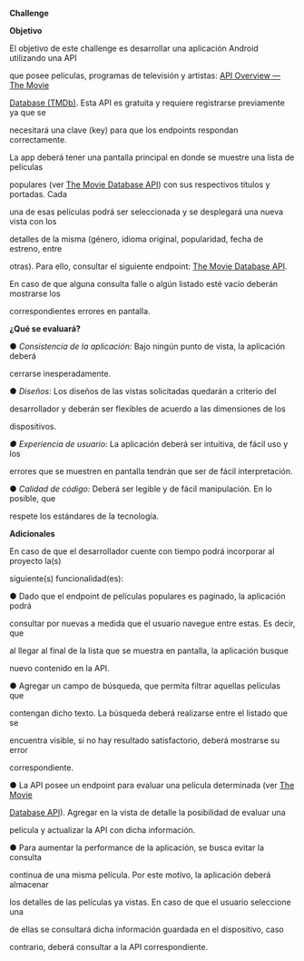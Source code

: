 

**Challenge**

**Objetivo**

El objetivo de este challenge es desarrollar una aplicación Android utilizando una API

que posee películas, programas de televisión y artistas: [API](https://www.themoviedb.org/documentation/api)[ ](https://www.themoviedb.org/documentation/api)[Overview](https://www.themoviedb.org/documentation/api)[ ](https://www.themoviedb.org/documentation/api)[—](https://www.themoviedb.org/documentation/api)[ ](https://www.themoviedb.org/documentation/api)[The](https://www.themoviedb.org/documentation/api)[ ](https://www.themoviedb.org/documentation/api)[Movie](https://www.themoviedb.org/documentation/api)

[Database](https://www.themoviedb.org/documentation/api)[ ](https://www.themoviedb.org/documentation/api)[(TMDb)](https://www.themoviedb.org/documentation/api). Esta API es gratuita y requiere registrarse previamente ya que se

necesitará una clave (key) para que los endpoints respondan correctamente.

La app deberá tener una pantalla principal en donde se muestre una lista de películas

populares (ver [The](https://developers.themoviedb.org/3/movies/get-popular-movies)[ ](https://developers.themoviedb.org/3/movies/get-popular-movies)[Movie](https://developers.themoviedb.org/3/movies/get-popular-movies)[ ](https://developers.themoviedb.org/3/movies/get-popular-movies)[Database](https://developers.themoviedb.org/3/movies/get-popular-movies)[ ](https://developers.themoviedb.org/3/movies/get-popular-movies)[API](https://developers.themoviedb.org/3/movies/get-popular-movies)) con sus respectivos títulos y portadas. Cada

una de esas películas podrá ser seleccionada y se desplegará una nueva vista con los

detalles de la misma (género, idioma original, popularidad, fecha de estreno, entre

otras). Para ello, consultar el siguiente endpoint: [The](https://developers.themoviedb.org/3/movies/get-movie-details)[ ](https://developers.themoviedb.org/3/movies/get-movie-details)[Movie](https://developers.themoviedb.org/3/movies/get-movie-details)[ ](https://developers.themoviedb.org/3/movies/get-movie-details)[Database](https://developers.themoviedb.org/3/movies/get-movie-details)[ ](https://developers.themoviedb.org/3/movies/get-movie-details)[API](https://developers.themoviedb.org/3/movies/get-movie-details).

En caso de que alguna consulta falle o algún listado esté vacío deberán mostrarse los

correspondientes errores en pantalla.

**¿Qué se evaluará?**

● *Consistencia de la aplicación:* Bajo ningún punto de vista, la aplicación deberá

cerrarse inesperadamente.

● *Diseños:* Los diseños de las vistas solicitadas quedarán a criterio del

desarrollador y deberán ser flexibles de acuerdo a las dimensiones de los

dispositivos.

*● Experiencia de usuario:* La aplicación deberá ser intuitiva, de fácil uso y los

errores que se muestren en pantalla tendrán que ser de fácil interpretación.

● *Calidad de código:* Deberá ser legible y de fácil manipulación. En lo posible, que

respete los estándares de la tecnología.

**Adicionales**

En caso de que el desarrollador cuente con tiempo podrá incorporar al proyecto la(s)

siguiente(s) funcionalidad(es):





● Dado que el endpoint de películas populares es paginado, la aplicación podrá

consultar por nuevas a medida que el usuario navegue entre estas. Es decir, que

al llegar al final de la lista que se muestra en pantalla, la aplicación busque

nuevo contenido en la API.

● Agregar un campo de búsqueda, que permita filtrar aquellas películas que

contengan dicho texto. La búsqueda deberá realizarse entre el listado que se

encuentra visible, si no hay resultado satisfactorio, deberá mostrarse su error

correspondiente.

● La API posee un endpoint para evaluar una película determinada (ver [The](https://developers.themoviedb.org/3/movies/rate-movie)[ ](https://developers.themoviedb.org/3/movies/rate-movie)[Movie](https://developers.themoviedb.org/3/movies/rate-movie)

[Database](https://developers.themoviedb.org/3/movies/rate-movie)[ ](https://developers.themoviedb.org/3/movies/rate-movie)[API](https://developers.themoviedb.org/3/movies/rate-movie)). Agregar en la vista de detalle la posibilidad de evaluar una

película y actualizar la API con dicha información.

● Para aumentar la performance de la aplicación, se busca evitar la consulta

continua de una misma película. Por este motivo, la aplicación deberá almacenar

los detalles de las películas ya vistas. En caso de que el usuario seleccione una

de ellas se consultará dicha información guardada en el dispositivo, caso

contrario, deberá consultar a la API correspondiente.
